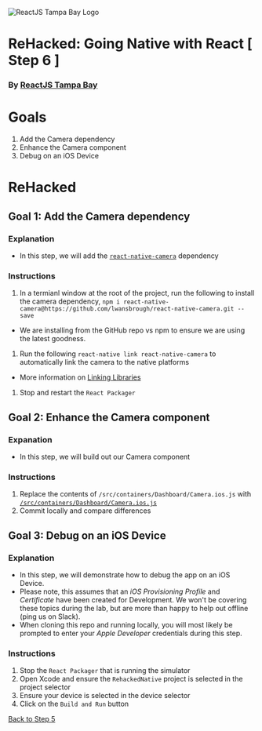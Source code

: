![ReactJS Tampa Bay Logo](https://avatars2.githubusercontent.com/u/18738421?v=3&s=200)

# ReHacked: Going Native with React [ Step 6 ]
### By [ReactJS Tampa Bay](http://www.meetup.com/ReactJS-Tampa-Bay/)

# Goals

1. Add the Camera dependency
1. Enhance the Camera component
1. Debug on an iOS Device

# ReHacked

## Goal 1: Add the Camera dependency

### Explanation

* In this step, we will add the [`react-native-camera`](https://github.com/lwansbrough/react-native-camera) dependency

### Instructions

1. In a termianl window at the root of the project, run the following to install the camera dependency, `npm i react-native-camera@https://github.com/lwansbrough/react-native-camera.git --save`
 * We are installing from the GitHub repo vs npm to ensure we are using the latest goodness.
1. Run the following `react-native link react-native-camera` to automatically link the camera to the native platforms
 * More information on [Linking Libraries](https://facebook.github.io/react-native/docs/linking-libraries-ios.html)
1. Stop and restart the `React Packager`

## Goal 2: Enhance the Camera component

### Expanation

* In this step, we will build out our Camera component

### Instructions

1. Replace the contents of `/src/containers/Dashboard/Camera.ios.js` with [`/src/containers/Dashboard/Camera.ios.js`](https://raw.githubusercontent.com/reactjstampabay/RehackedNative/step-6/src/containers/Dashboard/Camera.ios.js)
1. Commit locally and compare differences

## Goal 3: Debug on an iOS Device

### Explanation

* In this step, we will demonstrate how to debug the app on an iOS Device.
* Please note, this assumes that an _iOS Provisioning Profile_ and _Certificate_ have been created for Development.  We won't be covering these topics during the lab, but are more than happy to help out offline (ping us on Slack).
* When cloning this repo and running locally, you will most likely be prompted to enter your _Apple Developer_ credentials during this step.

### Instructions

1. Stop the `React Packager` that is running the simulator
1. Open Xcode and ensure the `RehackedNative` project is selected in the project selector
1. Ensure your device is selected in the device selector
1. Click on the `Build and Run` button

[Back to Step 5](https://github.com/reactjstampabay/RehackedNative/tree/step-5)
